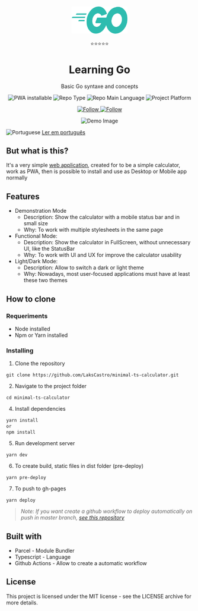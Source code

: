 <p align="center">
  <img src="./docs/golang-logo.png" width="150" alt="Project Logo">
  <p align="center">⭐⭐⭐⭐⭐</p> 
  <h1 align="center">Learning Go</h1>
  <p align="center">Basic Go syntaxe and concepts</p>
  <p align="center">
    <img src="https://img.shields.io/badge/PWA-installable-success" alt="PWA installable" />
    <img src="https://img.shields.io/badge/type-project-orange" alt="Repo Type" />
    <img src="https://img.shields.io/badge/language-typescript-blue" alt="Repo Main Language" />
    <img src="https://img.shields.io/badge/platform-web-yellow" alt="Project Platform" />
  </p>
  <p align="center">
    <a href="https://twitter.com/lakscastro" target="_blank">
      <img src="https://img.shields.io/twitter/url?label=Follow%20%40LaksCastro&logo=twitter&url=https%3A%2F%2Fwww.twitter.com%2Flakscastro%2F" alt="Follow" />
    </a>
    <a href="https://www.linkedin.com/in/laks-castro-9ab09a18b/" target="_blank">
      <img src="https://img.shields.io/twitter/url?label=Connect%20%40LaksCastro&logo=linkedin&url=https%3A%2F%2Fwww.twitter.com%2Flakscastro%2F" alt="Follow" />
    </a>
  </p>
</p>
<p align="center">
  <img src="/src/assets/calculator-gif.gif" alt="Demo Image" height="200" />
</p>

<p>
  <img src="./src/assets/pt-br.png" alt="Portuguese" height="16" />
  <a href="https://github.com/LaksCastro/minimal-ts-calculator/blob/master/README-ptbr.md">Ler em português</a>
</p>

## But what is this?
It's a very simple [web application](https://lakscastro.github.io/minimal-ts-calculator), created for to be a simple calculator, work as PWA, then is possible to install and use as Desktop or Mobile app normally

## Features
- Demonstration Mode
  - Description: Show the calculator with a mobile status bar and in small size
  - Why: To work with multiple stylesheets in the same page
- Functional Mode:
  - Description: Show the calculator in FullScreen, without unnecessary UI, like the StatusBar
  - Why: To work with UI and UX for improve the calculator usability
- Light/Dark Mode:
  - Description: Allow to switch a dark or light theme
  - Why: Nowadays, most user-focused applications must have at least these two themes

## How to clone
### Requeriments
- Node installed
- Npm or Yarn installed

### Installing
1. Clone the repository
```
git clone https://github.com/LaksCastro/minimal-ts-calculator.git
```

2. Navigate to the project folder
```
cd minimal-ts-calculator
```

4. Install dependencies
```
yarn install
or
npm install
```

5. Run development server
```
yarn dev
```

6. To create build, static files in dist folder (pre-deploy)
```
yarn pre-deploy
```

7. To push to gh-pages
```
yarn deploy
```

> *_Note: If you want create a github workflow to deploy automatically on push in master branch, [see this repository](https://github.com/peaceiris/actions-hugo)_*

## Built with
- Parcel - Module Bundler
- Typescript - Language
- Github Actions - Allow to create a automatic workflow

## License
This project is licensed under the MIT license - see the LICENSE archive for more details.

